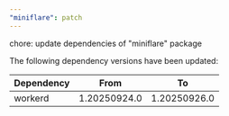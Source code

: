 ```yaml
---
"miniflare": patch
---
```


chore: update dependencies of "miniflare" package

The following dependency versions have been updated:

| Dependency | From         | To           |
| ---------- | ------------ | ------------ |
| workerd    | 1.20250924.0 | 1.20250926.0 |
